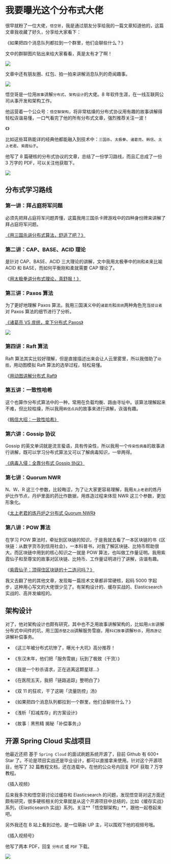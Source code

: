 # 我要曝光这个分布式大佬

很早就粉了一位大佬，`悟空哥`，我是通过朋友分享给我的一篇文章知道他的，这篇文章我收藏了好久，分享给大家看下：

《如果把四个消息队列都拉到一个群里，他们会聊些什么？》

文中的群聊图片贴出来给大家看看，真是太有才了啊！

![](http://cdn.jayh.club/blog/20210707/SQRQmpYfwd1J.png?imageslim)

文章中还有朋友圈、红包、拍一拍来讲解消息队列的奇闻趣事。

![](http://cdn.jayh.club/blog/20210707/8qRfkmwWFtfT.png?imageslim)



悟空哥是一位用`故事`讲解`分布式`、`架构设计`的大佬。8 年软件生涯，在一线互联网公司从事开发和架构工作。

他运营着一个公众号：`悟空聊架构`，将非常枯燥的分布式协议用有趣的故事讲解得轻松诙谐易懂，一口气看完了他的所有分布式文章，强烈推荐关注一波！

《》

比如这些耳熟能详的经典他都能融入到技术中：`三国杀`、`太极拳`、`诸葛亮`、`韩信`、`太上老君`、`紫霞仙子`。

他写了 8 篇硬核的分布式协议的文章，总结了一份学习路线，而且汇总成了一份 3 万字的 PDF，可以关注他获取下。

![](http://cdn.jayh.club/blog/20210707/FJoobKzIubWg.png?imageslim)

## 分布式学习路线

### 第一讲：拜占庭将军问题

必须先把拜占庭将军问题弄懂，这篇我用三国杀卡牌游戏中的四种身份牌来讲解了拜占庭将军问题。

[《用三国杀讲分布式算法，舒适了吧？》](http://mp.weixin.qq.com/s?__biz=MzAwMjI0ODk0NA==&mid=2451949807&idx=1&sn=d8fb211bc87275e004a8001e095ef402&chksm=8d1c3170ba6bb866ca19548e3922d64d194a0c798622aa954e0236b85cb0869c88ff40f3deed&scene=21#wechat_redirect)

### 第二讲：CAP、BASE、ACID 理论

是针对 CAP、BASE、ACID 三大理论的讲解，文中我用太极拳中的`刚`和`柔`来比喻 ACID 和 BASE，而如何平衡刚和柔就需要 CAP 理论了。

《[用太极拳讲分布式理论，真舒服！》](http://mp.weixin.qq.com/s?__biz=MzAwMjI0ODk0NA==&mid=2451950422&idx=1&sn=7f86457acedbd0853cbcb7dc4377dd54&chksm=8d1c32c9ba6bbbdfd3d8c698addfb13a02589409bdf6a03a777e9afc95249018293d9a9e0a3f&scene=21#wechat_redirect)

### 第三讲：Paxos 算法

为了更好地理解 Paxos 算法，我用三国演义中的`诸葛亮`和`庞统`两种角色充当`提议者`对 Paxos 算法的细节进行了分析。

[《诸葛亮 VS 庞统，拿下分布式 Paxos》](http://mp.weixin.qq.com/s?__biz=MzAwMjI0ODk0NA==&mid=2451950571&idx=1&sn=04359a2a8db23a64da29cd03dafe0f9c&chksm=8d1c3274ba6bbb62b03a452f5598d355d0dc91ea955d810e5a8128c466b3b0d04f2e6469c49b&scene=21#wechat_redirect)

![](http://cdn.jayh.club/blog/20210707/SE37bOsg3nwa.png?imageslim)

### 第四讲：Raft 算法

Raft 算法其实比较好理解，但是直接描述出来会让人云里雾里，所以我借助了`动图`，用动图模拟 Raft 算法的选举过程，轻松易懂。

《[用动图讲解分布式 Raft》](http://mp.weixin.qq.com/s?__biz=MzAwMjI0ODk0NA==&mid=2451950743&idx=1&sn=df1c600f636c8d9b119f534750c007eb&chksm=8d1c3508ba6bbc1e6e4def2ea4c25d9c5e69013d463af31f6bc78cacbc3735ccea455842303d&scene=21#wechat_redirect)

### 第五讲：一致性哈希

这个也算作分布式算法中的一种，常用在负载均衡、路由寻址中。该算法理解起来不难，但比较枯燥，所以我用`韩信点兵`的故事来进行讲解，诙谐有趣。

《[韩信大招：一致性哈希》](http://mp.weixin.qq.com/s?__biz=MzAwMjI0ODk0NA==&mid=2451951106&idx=1&sn=d77d2486a6945c1138143c491a3d3d46&chksm=8d1c379dba6bbe8b2df47d237cbd8fbad94e4ab4091876661103b768b1653fc100250af46e6f&scene=21#wechat_redirect)

### 第六讲：Gossip 协议

Gossip 的英文单词就是流言蜚语，具有传染性，所以我用一个`传染性病毒`的故事进行讲解，既可以学习分布式算法又可以了解病毒知识，一举两得。

[《病毒入侵：全靠分布式 Gossip 协议》](http://mp.weixin.qq.com/s?__biz=MzAwMjI0ODk0NA==&mid=2451951238&idx=1&sn=a0acccbdfed3d3ac9ee8ef4bb349b12b&chksm=8d1c3719ba6bbe0fc42876088a0747d7ca68dbbe9d21a21b2c94ecfc62c3f42ae3710f8acb40&scene=21#wechat_redirect)

### 第七讲：Quorum NWR

N、W、R 这三个参数，比较晦涩，为了让大家更容易理解，我用`太上老君`的炼丹炉比作节点，丹炉里面的药比作数据，用炼造过程来体现 NWR 这三个参数，更加形象化。

《[太上老君的炼丹炉之分布式 Quorum NWR》](http://mp.weixin.qq.com/s?__biz=MzAwMjI0ODk0NA==&mid=2451951401&idx=1&sn=05b864d9520ce262fa6e5f66b2c4ff1a&chksm=8d1c36b6ba6bbfa0ca2e6c9351f24f51eac30d77c8215860cebd77e72639380e96388734f44e&scene=21#wechat_redirect)

### 第八讲：POW 算法

在学习 POW 算法时，牵扯到区块链的知识，于是我就去看了一本区块链的书《区块链：从数字货币到信用社会》，一本科普书，对我了解区块链、比特币帮助很大。而区块链中用到的核心知识之一就是 POW 算法，也叫做工作量证明。我用紫霞仙子和至尊宝的故事对区块链、比特币、工作量证明进行了讲解，诙谐有趣。

《[紫霞仙子：顶得住区块链的十二连问吗？》](http://mp.weixin.qq.com/s?__biz=MzAwMjI0ODk0NA==&mid=2451951605&idx=1&sn=ac1ee88e4d4c1387ed441a957e155c78&chksm=8d1c366aba6bbf7c7ccd3a4ff048d950195004a45633befe9594efd3aafc8c93936551e3efcd&scene=21#wechat_redirect)

我又去翻了他的其他文章，发现每一篇技术文章都非常硬核，起码 5000 字起步，这种用心写文的大佬很少见了。有架构设计的、缓存实战的、Elasticsearch 实战的、高并发编程的。

## 架构设计

对了，他对架构设计也颇有研究，其中也不乏用故事讲解架构的，比如用`火影`讲解分布式中间件的坑，用三国`赤壁之战`讲解服务雪崩，用`科幻故事`讲解`秒杀`，用`西游记`讲解补偿事务。

- 《这三年被分布式坑惨了，曝光十大坑》高分推荐！

- 《东汉末年，他们把「服务雪崩」玩到了极致（干货）》

- 《我是一个秒杀请求，正在逃离这颗星球...》

- 《在医院五天，我把「链路追踪」整明白了》

- 《双 11 的狂欢，干了这碗「流量防控」汤》

- 《如果把四个消息队列都拉到一个群里，他们会聊些什么？》

- 《浅析「扣减库存」的方案设计》

- 《故事｜黑熊精 揭秘「补偿事务」》

## 开源 Spring Cloud 实战项目

他最近还把 基于 `Spring Cloud` 的面试刷题系统开源了，目前 Github 有 600+ Star 了。不论是项目实战还是毕业设计，都可以直接拿来使用。针对这个开源项目，他写了 32 篇教程文档，还在连载中。在他的公众号内回复 PDF 获取 7 万字教程。

《插入视频》

后来我多次和悟空哥讨论过缓存和 Elasticsearch 的问题，发现悟空哥对这方面还颇有研究，很多硬核相关的文章就是从这个开源项目中总结的，比如《缓存实战》系列，《Elasticsearch 实战》系列。关注**「悟空聊架构」**，跟他一起卷起来吧。

另外我还在 B 站上看到过他，是一位萌新 UP 主，可以围观下他的视频号哦。

《插入视频号》

他写了两本 PDF，回复 `分布式` 或 `PDF` 下载。

![](http://cdn.jayh.club/blog/20210707/mzSEYUIHgmQG.png?imageslim)



